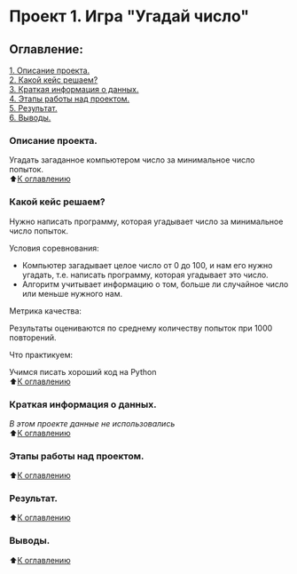 # Проект 1. Игра "Угадай число"

## Оглавление:

[1. Описание проекта.](#описание-проекта)<br>
[2. Какой кейс решаем?](#какой-кейс-решаем)<br>
[3. Краткая информация о данных.](#Краткая-информация-о-данных)<br>
[4. Этапы работы над проектом.](#Этапы-работы-над-проектом)<br>
[5. Результат.](#Результат)<br>
[6. Выводы.](#Выводы)<br>


### Описание проекта.

Угадать загаданное компьютером число за минимальное число попыток.<br>
⬆️[К оглавлению](#Оглавление)

### Какой кейс решаем?

Нужно написать программу, которая угадывает число за минимальное число попыток. 

Условия соревнования:
- Компьютер загадывает целое число от 0 до 100, и нам его нужно угадать, т.е. написать программу, которая угадывает это число.
- Алгоритм учитывает информацию о том, больше ли случайное число или меньше нужного нам.

Метрика качества:

Результаты оцениваются по среднему количеству попыток при 1000 повторений.

Что практикуем:

Учимся писать хороший код на Python<br>
⬆️[К оглавлению](#Оглавление)
### Краткая информация о данных.

*В этом проекте данные не использовались*<br>
⬆️[К оглавлению](#Оглавление)
### Этапы работы над проектом.

⬆️[К оглавлению](#Оглавление)
### Результат.
⬆️[К оглавлению](#Оглавление)
### Выводы.
⬆️[К оглавлению](#Оглавление)

